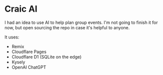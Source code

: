 # Craic AI

I had an idea to use AI to help plan group events. I'm not going to finish it for now, but open sourcing the repo in case it's helpful to anyone.

It uses:

- Remix
- Cloudflare Pages
- Cloudflare D1 (SQLite on the edge)
- Kysely
- OpenAI ChatGPT
